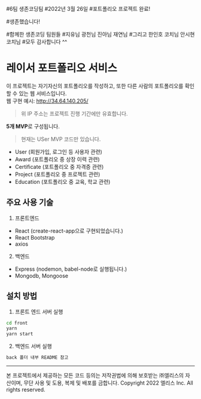#6팀 생존코딩팀
#2022년 3월 26일
#포트폴리오 프로젝트 완료!

#생존했습니다!

#함께한 생존코딩 팀원들
#지유님 광천님 진아님 재연님 
#그리고 한인호 코치님 안시현 코치님 
#모두 감사합니다 ^^



# 레이서 포트폴리오 서비스

이 프로젝트는 자기자신의 포트폴리오를 작성하고, 또한 다른 사람의 포트폴리오를 확인할 수 있는 웹 서비스입니다. \
웹 구현 예시: http://34.64.140.205/

> 위 IP 주소는 프로젝트 진행 기간에만 유효합니다.

**5개 MVP**로 구성됩니다.

> 현재는 USer MVP 코드만 있습니다.

- User (회원가입, 로그인 등 사용자 관련)
- Award (포트폴리오 중 상장 이력 관련)
- Certificate (포트폴리오 중 자격증 관련)
- Project (포트폴리오 중 프로젝트 관련)
- Education (포트폴리오 중 교육, 학교 관련)

## 주요 사용 기술

1. 프론트엔드

- React (create-react-app으로 구현되었습니다.)
- React Bootstrap
- axios

2. 백엔드

- Express (nodemon, babel-node로 실행됩니다.)
- Mongodb, Mongoose

## 설치 방법

1. 프론트 엔드 서버 실행

```bash
cd front
yarn
yarn start
```

2. 백엔드 서버 실행

```bash
back 폴더 내부 README 참고
```

---

본 프로젝트에서 제공하는 모든 코드 등의는 저작권법에 의해 보호받는 ㈜엘리스의 자산이며, 무단 사용 및 도용, 복제 및 배포를 금합니다.
Copyright 2022 엘리스 Inc. All rights reserved.
